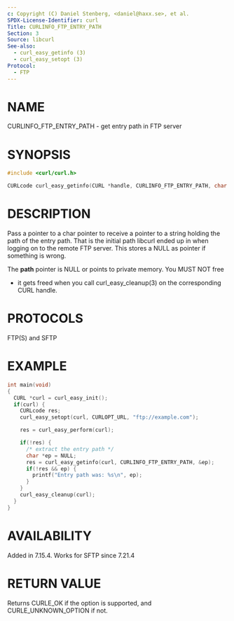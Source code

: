 ```yaml
---
c: Copyright (C) Daniel Stenberg, <daniel@haxx.se>, et al.
SPDX-License-Identifier: curl
Title: CURLINFO_FTP_ENTRY_PATH
Section: 3
Source: libcurl
See-also:
  - curl_easy_getinfo (3)
  - curl_easy_setopt (3)
Protocol:
  - FTP
---
```


# NAME

CURLINFO_FTP_ENTRY_PATH - get entry path in FTP server

# SYNOPSIS

~~~c
#include <curl/curl.h>

CURLcode curl_easy_getinfo(CURL *handle, CURLINFO_FTP_ENTRY_PATH, char **path);
~~~

# DESCRIPTION

Pass a pointer to a char pointer to receive a pointer to a string holding the
path of the entry path. That is the initial path libcurl ended up in when
logging on to the remote FTP server. This stores a NULL as pointer if
something is wrong.

The **path** pointer is NULL or points to private memory. You MUST NOT free
- it gets freed when you call curl_easy_cleanup(3) on the corresponding
CURL handle.

# PROTOCOLS

FTP(S) and SFTP

# EXAMPLE

~~~c
int main(void)
{
  CURL *curl = curl_easy_init();
  if(curl) {
    CURLcode res;
    curl_easy_setopt(curl, CURLOPT_URL, "ftp://example.com");

    res = curl_easy_perform(curl);

    if(!res) {
      /* extract the entry path */
      char *ep = NULL;
      res = curl_easy_getinfo(curl, CURLINFO_FTP_ENTRY_PATH, &ep);
      if(!res && ep) {
        printf("Entry path was: %s\n", ep);
      }
    }
    curl_easy_cleanup(curl);
  }
}
~~~

# AVAILABILITY

Added in 7.15.4. Works for SFTP since 7.21.4

# RETURN VALUE

Returns CURLE_OK if the option is supported, and CURLE_UNKNOWN_OPTION if not.
